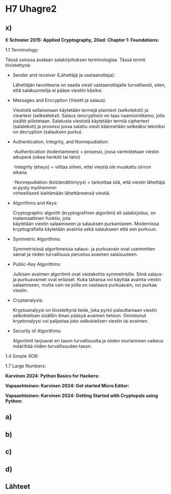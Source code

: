 # H7 Uhagre2

## x) 

**€ Schneier 2015: Applied Cryptography, 20ed: Chapter 1: Foundations:**

1.1 Terminology:

Tässä osiossa avataan salakirjoituksen terminologiaa. Tässä termit tiivistettynä:

- Sender and receiver (Lähettäjä ja vastaanottaja):

    Lähettäjän tavoitteena on saada viesti vastaanottajalle turvallisesti, siten, että salakuuntelija ei pääse      viestiin käsiksi.

- Messages and Encryption (Viestit ja salaus):
    
    Viestistä sellaisenaan käytetään termejä plaintext (selkoteksti) ja cleartext (selkeäteksti. Salaus             (encryption) on taas naamiointikeino, jolla sisältö piilotetaan. Salatusta viestistä käytetään termiä           ciphertext (salateksti) ja prosessi jossa salattu viesti käännetään selkeäksi tekstiksi on decryption           (salauksen purku).

- Authentication, Integrity, and Nonrepudiation:

    -Authentication (todentaminen) = prosessi, jossa varmistetaan viestin alkuperä (oikea henkilö tai taho)
  
    -Integrity (eheys) = viittaa siihen, ettei viestiä ole muokattu siirron aikana.
  
    -Nonrepudiation (kiistämättömyys) = tarkoittaa sitä, että viestin lähettäjä ei pysty myöhemmin     
     virheellisesti kieltämään lähettäneensä viestiä.
    
- Algorithms and Keys:
  
     Cryptographic algorith (kryptografinen algoritmi) eli salakirjoitus, on matemaattinen funktio, jota     
     käytetään viestin salaamiseen ja salauksen purkamiseen. Modernissa kryptografialla käytetään avaimia sekä 
     salaukseen että sen purkuun.

- Symmetric Algorithms:

     Symmetrisissä algoritmeissa salaus- ja purkuavain ovat useimmiten samat ja niiden turvallisuus perustuu         avaimen salaisuuteen.

- Public-Key Algorithms:

    Julkisen avaimen algoritmit ovat vastakohta symmetrisille. Siinä salaus- ja purkuavaimet ovat erilaiset.        Kuka tahansa voi käyttää avainta viestin salaamiseen, mutta vain ne joilla on vastaava purkuavain, voi          purkaa viestin.

- Cryptanalysis:

    Kryptoanalyysi on tiivistettynä tiede, joka pyrkii palauttamaan viestin selkokielisen sisällön ilman pääsyä     avaimen tietoon. Onnistunut kryptonalyysi voi paljastaa joko selkokielisen viestin tai avaimen.

- Security of Algorithms:

    Algoritmit tarjoavat eri tason turvallisuutta ja niiden murtamisen vaikeus määrittää niiden turvallisuuden      tason.

1.4 Simple XOR:

1.7 Large Numbers:

**Karvinen 2024: Python Basics for Hackers:**

**Vapaaehtoinen: Karvinen 2024: Get started Micro Editor:**

**Vapaaehtoinen: Karvinen 2024: Getting Started with Cryptopals using Python:**

## a)

## b)

## c)

## d)

## Lähteet



